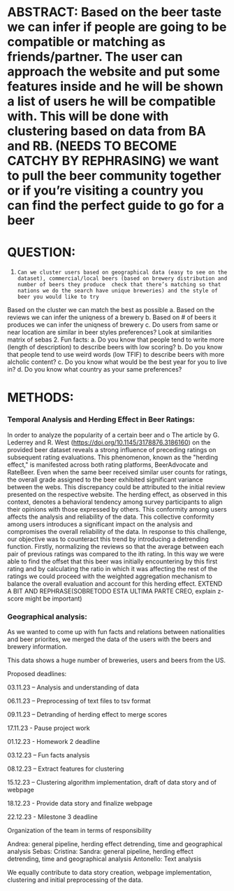 # ABSTRACT: Based on the beer taste we can infer if people are going to be compatible or matching as friends/partner. The user can approach the website and put some features inside and he will be shown a list of users he will be compatible with. This will be done with clustering based on data from BA and RB. (NEEDS TO BECOME CATCHY BY REPHRASING) we want to pull the beer community together or if you’re visiting a country you can find the perfect guide to go for a beer
 
 
# QUESTION:
1.     Can we cluster users based on geographical data (easy to see on the dataset), commercial/local beers (based on brewery distribution and number of beers they produce  check that there’s matching so that nations we do the search have unique breweries) and the style of beer you would like to try
Based on the cluster we can match the best as possible 
a.     Based on the reviews we can infer the uniqness of a brewery
b.     Based on # of beers it produces we can infer the uniqness of brewery
c.     Do users from same or near location are similar in beer styles preferences? Look at similarities matrix of sebas
2.     Fun facts:
a.     Do you know that people tend to write more (length of description) to describe beers with low scoring?
b.     Do you know that people tend to use weird words (low TFIF) to describe beers with more alcholic content?
c.     Do you know what would be the best year for you to live in?
d.     Do you know what country as your same preferences?
 
# METHODS:

### Temporal Analysis and Herding Effect in Beer Ratings:
In order to analyze the popularity of a certain beer and o
The article by G. Lederrey and R. West (https://doi.org/10.1145/3178876.3186160) on the provided beer dataset reveals a strong influence of preceding ratings on subsequent rating evaluations. This phenomenon, known as the "herding effect," is manifested across both rating platforms, BeerAdvocate and RateBeer. Even when the same beer received similar user counts for ratings, the overall grade assigned to the beer exhibited significant variance between the webs. This discrepancy could be attributed to the initial review presented on the respective website.
The herding effect, as observed in this context, denotes a behavioral tendency among survey participants to align their opinions with those expressed by others. This conformity among users affects the analysis and reliability of the data. This collective conformity among users introduces a significant impact on the analysis and compromises the overall reliability of the data. In response to this challenge, our objective was to counteract this trend by introducing a detrending function.
Firstly, normalizing the reviews so that the average between each pair of previous ratings was compared to the ith rating. In this way we were able to find the offset that this beer was initially encountering by this first rating and by calculating the ratio in which it was affecting the rest of the ratings we could proceed with the weighted aggregation mechanism to balance the overall evaluation and account for this herding effect.
EXTEND A BIT AND REPHRASE(SOBRETODO ESTA ULTIMA PARTE CREO, explain z-score might be important)

### Geographical analysis:
As we wanted to come up with fun facts and relations between nationalities and beer priorites, we merged the data of the users with the beers and brewery information. 

This data shows a huge number of breweries, users and beers from the US.

 
Proposed deadlines:
 
03.11.23 – Analysis and understanding of data
 
06.11.23 – Preprocessing of text files to tsv format
 
09.11.23 – Detranding of herding effect to merge scores
 
17.11.23 - Pause project work
 
01.12.23 - Homework 2 deadline
  
03.12.23 – Fun facts analysis
 
08.12.23 – Extract features for clustering
 
15.12.23 – Clustering algorithm implementation, draft of data story and of webpage 
 
18.12.23 - Provide data story and finalize webpage
 
22.12.23 - Milestone 3 deadline
 
 
Organization of the team in terms of responsibility
 
Andrea: general pipeline, herding effect detrending, time and geographical analysis
Sebas:
Cristina:
Sandra: general pipeline, herding effect detrending, time and geographical analysis
Antonello: Text analysis
 
We equally contribute to data story creation, webpage implementation, clustering and initial preprocessing of the data. 
